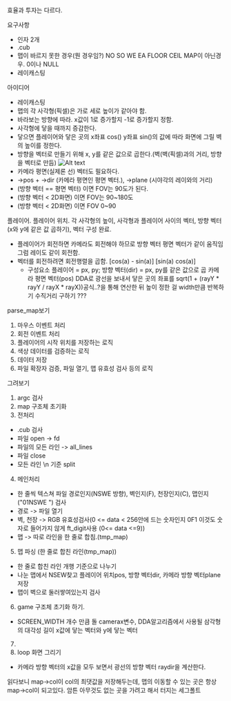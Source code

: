 효율과 투자는 다르다.

요구사항
 - 인자 2개
 - .cub
 - 맵이 바르지 못한 경우(뭔 경우임?)
 NO SO WE EA FLOOR CEIL MAP이 아닌경우. 0이나 NULL
 - 레이캐스팅
 

아이디어
- 레이캐스팅
 - 맵의 각 사각형(픽셀)은 가로 세로 높이가 같아야 함.
 - 바라보는 방향에 따라. x값이 1로 증가할지 -1로 증가할지 정함.
 - 사각형에 닿을 때까지 증감한다.
 - 닿으면 플레이어와 닿은 곳의 x좌표 cos() y좌표 sin()의 값에 따라 화면에 그릴 벽의 높이를 정한다.
 - 방향을 벡터로 만들기 위해 x, y를 같은 값으로 곱한다.(벽(벽(픽셀)과의 거리, 방향을 벡터로 만듬)
 ![Alt text](https://lodev.org/cgtutor/images/raycastingcamera.gif)
 - 카메라 평면(실제론 선) 벡터도 필요하다.
 - ->pos + ->dir (카메라 평면인 평면 벡터.), ->plane (시야각의 레이와의 거리)
 - (방향 벡터 == 평면 벡터) 이면 FOV는 90도가 된다.
 - (방향 벡터 < 2D화면) 이면 FOV는 90~180도
 - (방향 벡터 < 2D화면) 이면 FOV 0~90
 
 플레이어. 플레이어 위치. 각 사각형의 높이, 사각형과 플레이어 사이의 벡터,
 방향 벡터(x와 y에 같은 값 곱하기), 
 벡터 구성 완료.
 - 플레이어가 회전하면 카메라도 회전해야 하므로
   방향 벡터 평면 벡터가 같이 움직임 그럼 레이도 같이 회전함.
 - 벡터를 회전하려면 회전행렬을 곱함.
 [cos(a) - sin(a)]
 [sin(a) cos(a)]
	- 구성요소
		플레이어 = px, py;
		방향 벡터(dir) = px, py를 같은 값으로 곱
		카메라 평면 벡터(pos)
		DDA로 광선을 보내서 닿은 곳의 좌표를 sqrt(1 + (rayY * rayY / rayX * rayX))공식..?을 통해 연산한 뒤 높이 정한 걸 width만큼 반복하기
		수직거리 구하기 ???

parse_map보기



1. 마우스 이벤트 처리
2. 회전 이벤트 처리
3. 플레이어의 시작 위치를 저장하는 로직
4. 색상 데이터를 검증하는 로직
5. 데이터 저장
6. 파일 확장자 검증, 파일 열기, 맵 유효성 검사 등의 로직

그려보기

1. argc 검사
2. map 구조체 초기화
3. 전처리
 - .cub 검사
 - 파일 open -> fd
 - 파일의 모든 라인 -> all_lines
 - 파일 close
 - 모든 라인 \n 기준 split
4. 메인처리
 - 한 줄씩 텍스쳐 파일 경로인지(NSWE 방향), 벽인지(F), 천장인지(C), 맵인지("01NSWE ") 검사
 - 경로 -> 파일 열기
 - 벽, 천장 -> RGB 유효성검사(0 <= data < 256안에 드는 숫자인지 0F1 이것도 숫자로 들어가지 않게 ft_digit사용 (0<= data <=9))
 - 맵 -> 따로 라인을 한 줄로 합침.(tmp_map)
5. 맵 파싱 (한 줄로 합친 라인(tmp_map))
 - 한 줄로 합친 라인 개행 기준으로 나누기
 - 나눈 맵에서 NSEW찾고 플레이어 위치pos, 방향 벡터dir, 카메라 방향 벡터plane 저장
 - 맵이 벽으로 둘러쌓여있는지 검사
6. game	구조체 초기화 하기.
 - SCREEN_WIDTH 개수 만큼 돌 camerax변수, DDA알고리즘에서 사용될 삼각형의 대각성 길이 x값에 닿는 벡터와 y에 닿는 벡터
7. 
8. loop 화면 그리기
 - 카메라 방향 벡터의 x값을 모두 보면서 광선의 방향 벡터 raydir을 계산한다.


읽다보니 map->col이 col의 최댓값을 저장해두는데, 맵의 이동할 수 있는 곳은 항상 map->col이 되고있다. 암튼 아무것도 없는 곳을 가려고 해서 터지는 세그폴트